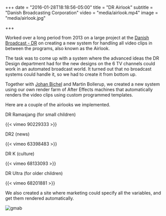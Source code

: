 +++
date = "2016-01-28T18:18:56-05:00"
title = "DR Airlook"
subtitle = "Danish Broadcasting Corporation"
video = "media/airlook.mp4"
image = "media/airlook.jpg"

+++

Worked over a long period from 2013 on a large project at the [Danish Broadcast - DR](http://dr.dk) on creating a new system for handling all video clips in between the programs, also known as the Airlook. 

The task was to come up with a system where the advanced ideas the DR Design department had for the new designs on the 6 TV channels could work in an automated broadcast world. It turned out that no broadcast systems could handle it, so we had to create it from bottom up. 

Together with [Johan Bichel](http://johan.cc) and Martin Bollerup, we created a new system using our own render farm of After Effects machines that automatically renders the video clips using custom programmed templates. 

Here are a couple of the airlooks we implemented. 

DR Ramasjang (for small children)

{{< vimeo 90229333 >}}

DR2 (news)

{{< vimeo 63398483 >}}

DR K (culture)

{{< vimeo 68133093 >}}

DR Ultra (for older children)

{{< vimeo 68201881 >}}

We also created a site where marketing could specify all the variables, and get them rendered automatically. 

![gmab](work/airlook/gmab.png)